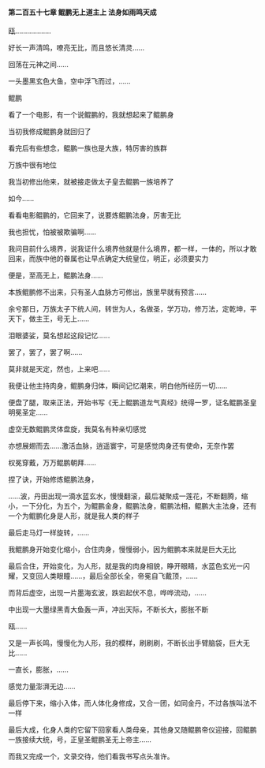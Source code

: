 #### 第二百五十七章 鲲鹏无上道主上 法身如雨鸣天成


瓯………………


好长一声清鸣，嘹亮无比，而且悠长清灵……

回荡在元神之间……


一头墨黑玄色大鱼，空中浮飞而过，……

鲲鹏

看了一个电影，有一个说鲲鹏的，我就想起来了鲲鹏身

当初我修成鲲鹏身就回归了


看完后有些想念，鲲鹏一族也是大族，特厉害的族群

万族中很有地位

我当初修出他来，就被接走做太子皇去鲲鹏一族培养了

如今……

看看电影鲲鹏的，它回来了，说要炼鲲鹏法身，厉害无比

我也担忧，怕被被欺骗啊……

我问目前什么境界，说我证什么境界他就是什么境界，都一样，一体的，所以才敢回来，而族中他的眷属也让早点确定大统皇位，明正，必须要实力


便是，至高无上，鲲鹏法身……

本族鲲鹏修不出来，只有圣人血脉方可修出，族里早就有预言……

余兮那日，万族太子下统人间，转世为人，名做圣，学万功，修万法，定乾坤，平天下，做主王，号无上……

泪眼婆娑，莫名想起这段记忆……

罢了，罢了，罢了啊……

莫非就是天定，然也，上来吧……

我便让他主持肉身，鲲鹏身归体，瞬间记忆潮来，明白他所经历一切……

便盘了腿，取来正法，开始书写《无上鲲鹏道龙气真经》统得一罗，证名鲲鹏圣皇明冕圣定……

虚空无数鲲鹏灵体盘旋，我莫名有种亲切感觉

亦想展翅而去……激活血脉，逍遥寰宇，可是感觉肉身还有使命，无奈作罢


权冕穿戴，万万鲲鹏朝拜……

捏了诀，开始修炼鲲鹏法身，

……波，丹田出现一滴水蓝玄水，慢慢翻滚，最后凝聚成一莲花，不断翻腾，缩小，一下分化，为五个，为鲲鹏金身，鲲鹏法身，鲲鹏法相，鲲鹏大主法身，还有一个为鲲鹏化身是人形，就是我人类的样子

最后走马灯一样旋转，……

我鲲鹏身开始变化缩小，合住肉身，慢慢弱小，因为鲲鹏本来就是巨大无比


最后合住，开始变化，为人形，就是我的肉身相貌，睁开眼睛，水蓝色玄光一闪耀，又变回人类眼瞳……，最后全部长全，帝冕自飞戴顶，……


而背后虚空，出现一片墨海玄波，跌宕起伏不息，哗哗流动，……

中出现一大墨绿黑青大鱼轰一声，冲出天际，不断长大，膨胀不断

瓯……

又是一声长鸣，慢慢化为人形，我的模样，刷刷刷，不断长出手臂脑袋，巨大无比……


一直长，膨胀，……

感觉力量澎湃无边……

最后停下来，缩小入体，而人体化身修成，又合一团，如同金丹，不过各族叫法不一样


最后大成，化身人类的它留下回家看人类母亲，其他身又随鲲鹏帝仪迎接，回鲲鹏一族接续大统，号，正皇圣鲲鹏圣无上帝主……

而我又完成一个，文录交待，他们看我书写点头准许。

